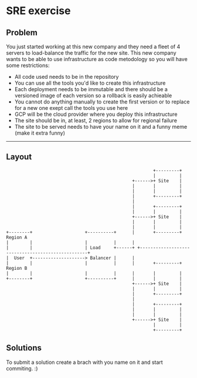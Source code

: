 # SRE exercise

## Problem

You just started working at this new company and they need a fleet of 4 servers to load-balance the traffic for the new site.
This new company wants to be able to use infrastructure as code metodology so you will have some restrictions:

- All code used needs to be in the repository
- You can use all the tools you'd like to create this infrastructure
- Each deployment needs to be immutable and there should be a versioned image of each version so a rollback is easily achieable
- You cannot do anything manually to create the first version or to replace for a new one exept call the tools you use here
- GCP will be the cloud provider where you deploy this infrastructure
- The site should be in, at least, 2 regions to allow for regional failure
- The site to be served needs to have your name on it and a funny meme (make it extra funny)

---

## Layout

``` text
                                                        +---------+
                                                        |         |
                                                +------>+ Site    |
                                                |       |         |
                                                |       |         |
                                                |       +---------+
                                                |
                                                |       +---------+
                                                |       |         |
                                                +------>+ Site    |
                                                |       |         |
                                                |       |         |
+--------+                    +----------+      |       +---------+           Region A
|        |                    |          |      |
|        |                    | Load     +------+ +--------------------------------------------------+
|  User  +--------------------> Balancer |      |
|        |                    |          |      |       +---------+           Region B
|        |                    |          |      |       |         |
+--------+                    +----------+      |       |         |
                                                +------>+ Site    |
                                                |       |         |
                                                |       +---------+
                                                |
                                                |       +---------+
                                                |       |         |
                                                |       |         |
                                                +------>+ Site    |
                                                        |         |
                                                        +---------+
```

## Solutions

To submit a solution create a brach with you name on it and start commiting. :)